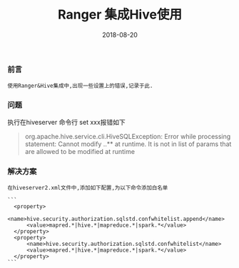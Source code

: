 ﻿---
layout: post
title: "Ranger 集成Hive使用"
date: 2018-08-20   
tag: 大数据技术
---

### 前言
    
	使用Ranger&Hive集成中,出现一些设置上的错误,记录于此.

### 问题

   执行在hiveserver 命令行 set xxx报错如下 

>   org.apache.hive.service.cli.HiveSQLException: Error while processing statement: Cannot modify ..** at runtime.
>   It is not in list of params that are allowed to be modified at runtime
>


### 解决方案
    
	在hiveserver2.xml文件中,添加如下配置,为以下命令添加白名单
	
    ```
	  <property>
          <name>hive.security.authorization.sqlstd.confwhitelist.append</name>
          <value>mapred.*|hive.*|mapreduce.*|spark.*</value>
      </property>
      <property>
          <name>hive.security.authorization.sqlstd.confwhitelist</name>
          <value>mapred.*|hive.*|mapreduce.*|spark.*</value>
      </property>
	```
